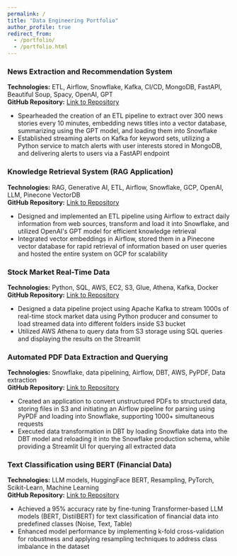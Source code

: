 ```yaml
---
permalink: /
title: "Data Engineering Portfolio"
author_profile: true
redirect_from: 
  - /portfolio/
  - /portfolio.html
---
```


### News Extraction and Recommendation System 
**Technologies:** ETL, Airflow, Snowflake, Kafka, CI/CD, MongoDB, FastAPI, Beautiful Soup, Spacy, OpenAI, GPT  
**GitHub Repository:** [Link to Repository](https://github.com/BigDataIA-Spring2024-Sec2-Team2/Final-Project)   
- Spearheaded the creation of an ETL pipeline to extract over 300 news stories every 10 minutes, embedding news titles into a vector database, summarizing using the GPT model, and loading them into Snowflake
-	Established streaming alerts on Kafka for keyword sets, utilizing a Python service to match alerts with user interests stored in MongoDB, and delivering alerts to users via a FastAPI endpoint


### Knowledge Retrieval System (RAG Application)
**Technologies:** RAG, Generative AI, ETL, Airflow, Snowflake, GCP, OpenAI, LLM, Pinecone VectorDB   
**GitHub Repository:** [Link to Repository](https://github.com/BigDataIA-Spring2024-Sec2-Team2/Assignment-5)  
- Designed and implemented an ETL pipeline using Airflow to extract daily information from web sources, transform and load it into Snowflake, and utilized OpenAI's GPT model for efficient knowledge retrieval
- Integrated vector embeddings in Airflow, stored them in a Pinecone vector database for rapid retrieval of information based on user queries and hosted the entire system on GCP for scalability

### Stock Market Real-Time Data  
**Technologies:** Python, SQL, AWS, EC2, S3, Glue, Athena, Kafka, Docker  
**GitHub Repository:** [Link to Repository](https://github.com/ChaudharyAnshul/Stock-Market-Real-Time-Data)    
-	Designed a data pipeline project using Apache Kafka to stream 1000s of real-time stock market data using Python producer and consumer to load streamed data into different folders inside S3 bucket 
-	Utilized AWS Athena to query data from S3 storage using SQL queries and displaying the results on the Streamlit

### Automated PDF Data Extraction and Querying 
**Technologies:** Snowflake, data pipelining, Airflow, DBT, AWS, PyPDF, Data extraction  
**GitHub Repository:** [Link to Repository](https://github.com/ChaudharyAnshul/PDF-Data-Extraction)    
- Created an application to convert unstructured PDFs to structured data, storing files in S3 and initiating an Airflow pipeline for parsing using PyPDF and loading into Snowflake, supporting 1000+ simultaneous requests
-	Executed data transformation in DBT by loading Snowflake data into the DBT model and reloading it into the Snowflake production schema, while providing a Streamlit UI for querying all extracted data

### Text Classification using BERT (Financial Data) 
**Technologies:** LLM models, HuggingFace BERT, Resampling, PyTorch, Scikit-Learn, Machine Learning  
**GitHub Repository:** [Link to Repository](https://github.com/ChaudharyAnshul/TextClassification)    
- Achieved a 95% accuracy rate by fine-tuning Transformer-based LLM models (BERT, DistilBERT) for text classification of financial data into predefined classes (Noise, Text, Table)
- Enhanced model performance by implementing k-fold cross-validation for robustness and applying resampling techniques to address class imbalance in the dataset
